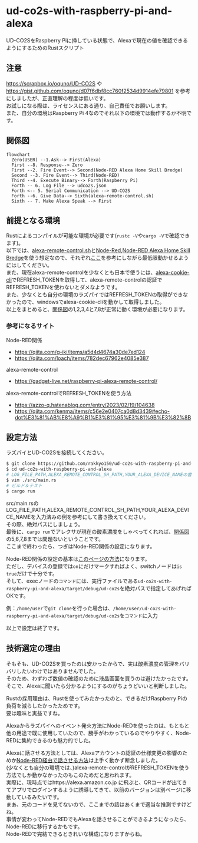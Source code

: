 # ud-co2s-with-raspberry-pi-and-alexa
UD-CO2SをRaspberry Piに挿している状態で、Alexaで現在の値を確認できるようにするためのRustスクリプト

## 注意
https://scrapbox.io/oquno/UD-CO2S や https://gist.github.com/oquno/d07f6dbf8cc760f2534d9914efe79801 を参考にしましたが、正直理解の程度は低いです。<br>
お試しになる際は、ライセンスにある通り、自己責任でお願いします。<br>
また、自分の環境はRaspberry Pi 4なのでそれ以下の環境では動作するか不明です。<br>

## 関係図
```mermaid
flowchart
  Zero(USER) --1.Ask--> First(Alexa)
  First --8. Response--> Zero
  First --2. Fire Event--> Second(Node-RED Alexa Home Skill Bredge)
  Second --3. Fire Event--> Third(Node-RED)
  Third --4. Execute Binary--> Forth(Raspberry Pi)
  Forth -- 6. Log File --> udco2s.json
  Forth <-- 5. Serial Communication --> UD-CO2S
  Forth --6. Give Data--> Sixth(alexa-remote-control.sh)
  Sixth -- 7. Make Alexa Speak --> First
```

## 前提となる環境
Rustによるコンパイルが可能な環境が必要です(`rustc -V`や`cargo -V`で確認できます)。<br>
以下では、[alexa-remote-control.sh](https://github.com/thorsten-gehrig/alexa-remote-control)と[Node-Red](https://nodered.org),[Node-RED Alexa Home Skill Bredge](https://alexa-node-red.bm.hardill.me.uk)を使う想定なので、それぞれ[ここ](#参考になるサイト等)を参考にしながら最低限動かせるようにはしてください。<br>
また、現在alexa-remote-controlを少なくとも日本で使うには、[alexa-cookie-cli](https://github.com/adn77/alexa-cookie-cli)でREFRESH_TOKENを取得して、alexa-remote-controlの認証でREFRESH_TOKENを使わないとダメなようです。<br>
また、少なくとも自分の環境のラズパイではREFRESH_TOKENの取得ができなかったので、windowsでalexa-cookie-cliを動かして取得しました。<br>
以上をまとめると、[関係図](#関係図)の1,2,3,4と7,8が正常に動く環境が必要になります。

### 参考になるサイト
Node-RED関係
- https://qiita.com/g-iki/items/a5d4d4674a30de7ed124
- https://qiita.com/loach/items/782dec67962e4085e387

alexa-remote-control
- https://gadget-live.net/raspberry-pi-alexa-remote-control/

alexa-remote-controlでREFRESH_TOKENを使う方法
- https://azzo-q.hatenablog.com/entry/2023/02/19/104638
- https://qiita.com/kenma/items/c56e2e0407ca0d8d3439#echo-dot%E3%81%AB%E8%A9%B1%E3%81%95%E3%81%9B%E3%82%8B

## 設定方法
ラズパイとUD-CO2Sを接続してください。
```bash
$ git clone https://github.com/rakkyo150/ud-co2s-with-raspberry-pi-and-alexa
$ cd ud-co2s-with-raspberry-pi-and-alexa
# LOG_FILE_PATH,ALEXA_REMOTE_CONTROL_SH_PATH,YOUR_ALEXA_DEVICE_NAMEの書き換え
$ vim ./src/main.rs
# ビルド＆テスト
$ cargo run
```
src/main.rsのLOG_FILE_PATH,ALEXA_REMOTE_CONTROL_SH_PATH,YOUR_ALEXA_DEVICE_NAMEを入力済みの例を参考にして書き換えてください。<br>
その際、絶対パスにしましょう。<br>
最後に、`cargo run`でアレクサが現在の酸素濃度をしゃべってくれれば、[関係図](#関係図)の5,6,7,8までは問題ないということです。<br>
ここまで終わったら、つぎはNode-RED関係の設定になります。

Node-RED関係の設定の基本は[このページの方法](https://qiita.com/g-iki/items/a5d4d4674a30de7ed124)になります。<br>
ただし、デバイスの登録では`on`にだけマークすればよく、switchノードは`is true`だけで十分です。<br>
そして、execノードの`コマンド`には、実行ファイルである`ud-co2s-with-raspberry-pi-and-alexa/target/debug/ud-co2s`を絶対パスで指定してあげればOKです。

例：`/home/user`で`git clone`を行った場合は、`/home/user/ud-co2s-with-raspberry-pi-and-alexa/target/debug/ud-co2s`を`コマンド`に入力

以上で設定は終了です。<br>


## 技術選定の理由
そもそも、UD-CO2Sを買ったのは安かったからで、実は酸素濃度の管理をバリバリしたいわけではありませんでした。<br>
そのため、わずわざ数値の確認のために液晶画面を買うのは避けたかったです。<br>
そこで、Alexaに聞いたら分かるようにするのがちょうどいいと判断しました。

Rustの採用理由は、Rustを使ってみたかったのと、できるだけRaspberry Piの負荷を減らしたかったためです。<br>
要は趣味と実益ですね。

Alexaからラズパイへのイベント発火方法にNode-REDを使ったのは、もともと他の用途で既に使用していたので、勝手がわかっているのでやりやすく、Node-REDに集約できるのも魅力的でした。

Alexaに話させる方法としては、Alexaアカウントの認証の仕様変更の影響のためか[Node-RED経由で話させる方法](https://dream-soft.mydns.jp/blog/developper/smarthome/2020/09/2049/)は上手く動かず断念しました。<br>
(少なくとも自分の環境では、)alexa-remote-controlがREFRESH_TOKENを使う方法でしか動かなかったのもこのためだと思われます。<br>
実際に、現時点ではhttps://alexa.amazon.co.jp に飛ぶと、QRコードが出てきてアプリでログインするように誘導してきて、以前のバージョンは別ページに移動しているみたいです。<br>
まあ、元のコードを見てないので、ここまでの話はあくまで適当な推測ですけどね。<br>
事情が変わってNode-REDでもAlexaを話させることができるようになったら、Node-REDに移行するかもです。<br>
Node-REDで完結できるときれいな構成になりますからね。
